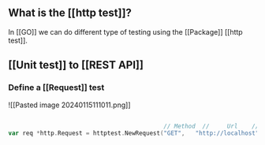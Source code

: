 ## What is the [[http test]]?

In [[GO]] we can do different type of testing using the [[Package]] [[http test]].

## [[Unit test]] to [[REST API]]

### Define a [[Request]] test
![[Pasted image 20240115111011.png]]

```Go

											// Method  //     Url    // Body
var req *http.Request = httptest.NewRequest("GET",   "http://localhost",nil)

```
